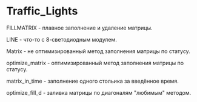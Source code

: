 # Traffic_Lights
FILLMATRIX - плавное заполнение и удаление матрицы.

LINE - что-то с 8-светодиодным модулем.

Matrix - не оптимизированный метод заполнения матрицы по статусу.

optimize_matrix - оптимизированный метод заполнения матрицы по статусу.

matrix_in_time - заполнение одного стольика за введённое время.

optimize_fill_d - заливка матрицы по диагоналям "любимым" методом.
